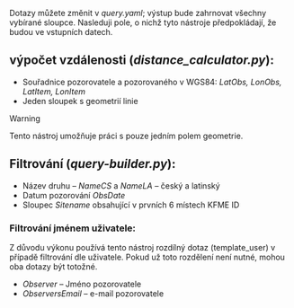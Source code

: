 Dotazy můžete změnit v *query.yaml*; výstup bude zahrnovat všechny vybírané sloupce. Nasleduji pole, o nichž tyto nástroje předpokládají, že budou ve vstupních datech.
## výpočet vzdálenosti (*distance_calculator.py*):
- Souřadnice pozorovatele a pozorovaného v WGS84: *LatObs, LonObs, LatItem, LonItem*
- Jeden sloupek s geometrií linie
> [!WARNING]
> Tento nástroj umožňuje práci s pouze jedním polem geometrie.
## Filtrování (*query-builder.py*):
- Název druhu – *NameCS* a *NameLA* – český a latinský
- Datum pozorování *ObsDate*
- Sloupec *Sitename* obsahující v prvních 6 místech KFME ID
### Filtrování jménem uživatele:
Z důvodu výkonu používá tento nástroj rozdílný dotaz (template_user) v případě filtrování dle uživatele. Pokud už toto rozdělení není nutné, mohou oba dotazy být totožné.
- *Observer* – Jméno pozorovatele
- *ObserversEmail* – e-mail pozorovatele
